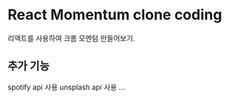 # React Momentum clone coding

리액트를 사용하여 크롬 모멘텀 만들어보기.
<br>

## 추가 기능

spotify api 사용
unsplash api 사용
...
